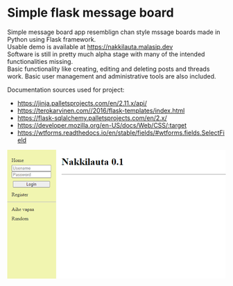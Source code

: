 # Simple flask message board

Simple message board app resemblign chan style mssage boards made in Python using Flask framework.  
Usable demo is available at https://nakkilauta.malasip.dev   
Software is still in pretty much alpha stage with many of the intended functionalities missing.   
Basic functionality like creating, editing and deleting posts and threads work. Basic user management and administrative tools are also included.

Documentation sources used for project:  
* https://jinja.palletsprojects.com/en/2.11.x/api/
* https://terokarvinen.com//2016/flask-templates/index.html
* https://flask-sqlalchemy.palletsprojects.com/en/2.x/
* https://developer.mozilla.org/en-US/docs/Web/CSS/:target
* https://wtforms.readthedocs.io/en/stable/fields/#wtforms.fields.SelectField

![alt text](screenshot.png "Screenshot")
